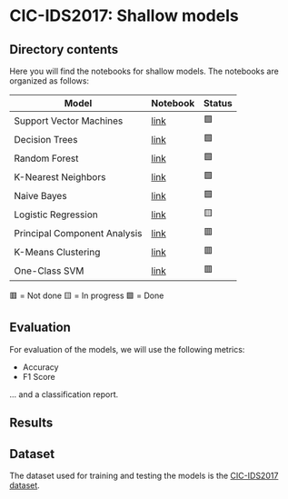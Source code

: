 # CIC-IDS2017: Shallow models

## Directory contents

Here you will find the notebooks for shallow models. The notebooks are organized as follows:

| Model                        | Notebook                                             | Status |
| ---------------------------- | ---------------------------------------------------- | ------ |
| Support Vector Machines      | [link](<./support_vector_machines_(SVM).ipynb>)      | 🟩     |
| Decision Trees               | [link](<./decision_trees_(DT).ipynb>)                | 🟩     |
| Random Forest                | [link](<./random_forest_(RF).ipynb>)                 | 🟩     |
| K-Nearest Neighbors          | [link](<./k-nearest_neighbors_(KNN).ipynb>)          | 🟩     |
| Naive Bayes                  | [link](<./naive_bayes_(NB).ipynb>)                   | 🟩     |
| Logistic Regression          | [link](<./logistic_regression_(LR).ipynb>)           | 🟨     |
| Principal Component Analysis | [link](<./principal_component_analysis_(PCA).ipynb>) | 🟥     |
| K-Means Clustering           | [link](<./k-means_clustering_(KMC).ipynb>)           | 🟥     |
| One-Class SVM                | [link](<./one-class_SVM_(OCSVM).ipynb>)              | 🟥     |

🟥 = Not done
🟨 = In progress
🟩 = Done

## Evaluation

For evaluation of the models, we will use the following metrics:

- Accuracy
- F1 Score

... and a classification report.

## Results

<!-- TO-DO -->

## Dataset

The dataset used for training and testing the models is the [CIC-IDS2017 dataset](https://www.unb.ca/cic/datasets/ids-2017.html).
